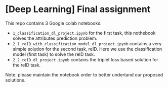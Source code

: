 # [Deep Learning] Final assignment

This repo contains 3 Google colab notebooks:

- `1_classification_dl_project.ipynb` for the first task, this nothebook solves the attributes prediction problem.
- `2_1_reID_with_classification_model_dl_project.ipynb` contains a very simple solution for the second task, reID. Here we use the classification model (first task) to solve the reID task.
- `2_2_reID_dl_project.ipynb` contains the triplet loss based solution for the reID task.

Note: please maintain the notebook order to better undertand our proposed solutions.
